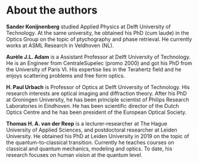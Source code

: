 # About the authors

**Sander Konijnenberg** studied Applied Physics at Delft University of Technology. At the same university, he obtained his PhD (cum laude) in the Optics Group on the topic of ptychography and phase retrieval. He currently works at ASML Research in Veldhoven (NL).

**Aur&egrave;le J.L. Adam** is a Assistant Professor at Delft University of Technology. He is an Engineer from CentraleSupelec (promo 2000) and got his PhD from the University of Paris VI. His expertise lies in the Terahertz field and he enjoys scattering problems and free form optics.

**H. Paul Urbach** is Professor of Optics at Delft University of Technology. His research interests are optical imaging and diffraction theory.  After his PhD at Groningen University, he has been principle scientist of Philips Research Laboratories in Eindhoven. He has been scientific director of the Dutch Optics Centre and he has been president of the European Optical Society. 

**Thomas H. A. van der Reep** is a lecturer-researcher at The Hague University of Applied Sciences, and postdoctoral researcher at Leiden University. He obtained his PhD at Leiden University in 2019 on the topic of the quantum-to-classical transition. Currently he teaches courses on classical and quantum mechanics, modeling and optics. To date, his research focuses on human vision at the quantum level.